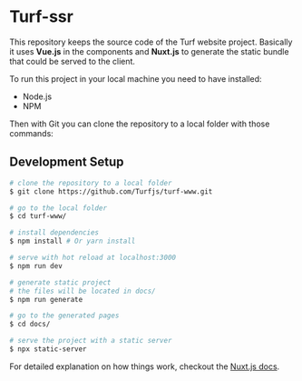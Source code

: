 # Turf-ssr

This repository keeps the source code of the Turf website project. Basically it uses **Vue.js** in the components and **Nuxt.js** to generate the static bundle that could be served to the client.

To run this project in your local machine you need to have installed:

* Node.js
* NPM

Then with Git you can clone the repository to a local folder with those commands:

## Development Setup

``` bash
# clone the repository to a local folder
$ git clone https://github.com/Turfjs/turf-www.git

# go to the local folder
$ cd turf-www/

# install dependencies
$ npm install # Or yarn install

# serve with hot reload at localhost:3000
$ npm run dev

# generate static project
# the files will be located in docs/
$ npm run generate

# go to the generated pages
$ cd docs/

# serve the project with a static server
$ npx static-server
```

For detailed explanation on how things work, checkout the [Nuxt.js docs](https://github.com/nuxt/nuxt.js).
